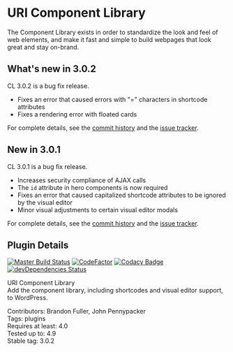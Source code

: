 # URI Component Library

The Component Library exists in order to standardize the look and feel of web elements, and make it fast and simple to build webpages that look great and stay on-brand.

## What's new in 3.0.2

CL 3.0.2 is a bug fix release.

* Fixes an error that caused errors with "=" characters in shortcode attributes
* Fixes a rendering error with floated cards

For complete details, see the [commit history](https://github.com/uriweb/uri-component-library/pull/104/commits) and the [issue tracker](https://github.com/uriweb/uri-component-library/issues). 

## New in 3.0.1

CL 3.0.1 is a bug fix release.

* Increases security compliance of AJAX calls
* The `id` attribute in hero components is now required
* Fixes an error that caused capitalized shortcode attributes to be ignored by the visual editor
* Minor visual adjustments to certain visual editor modals

For complete details, see the [commit history](https://github.com/uriweb/uri-component-library/pull/102/commits) and the [issue tracker](https://github.com/uriweb/uri-component-library/issues). 

## Plugin Details

[![Master Build Status](https://travis-ci.org/uriweb/uri-component-library.svg?branch=master "Master build status")](https://travis-ci.org/uriweb/uri-component-library)
[![CodeFactor](https://www.codefactor.io/repository/github/uriweb/uri-component-library/badge/master)](https://www.codefactor.io/repository/github/uriweb/uri-component-library/overview/master)
[![Codacy Badge](https://api.codacy.com/project/badge/Grade/043fca0aa28b4b2db799d5daacf2d27d?branch=master)](https://www.codacy.com/app/uriweb/uri-component-library?utm_source=github.com&amp;utm_medium=referral&amp;utm_content=uriweb/uri-component-library&amp;utm_campaign=Badge_Grade)
[![devDependencies Status](https://david-dm.org/uriweb/uri-component-library/dev-status.svg)](https://david-dm.org/uriweb/uri-component-library?type=dev)

URI Component Library  
Add the component library, including shortcodes and visual editor support, to WordPress.  

Contributors: Brandon Fuller, John Pennypacker  
Tags: plugins  
Requires at least: 4.0  
Tested up to: 4.9  
Stable tag: 3.0.2  
